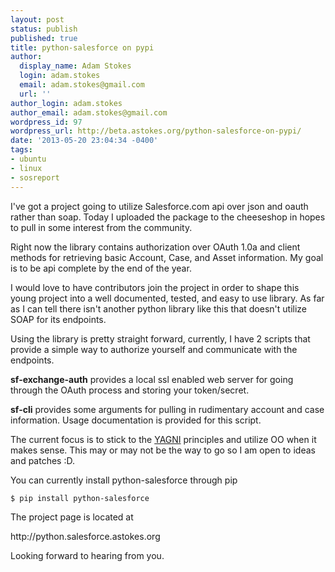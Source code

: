 ```yaml
---
layout: post
status: publish
published: true
title: python-salesforce on pypi
author:
  display_name: Adam Stokes
  login: adam.stokes
  email: adam.stokes@gmail.com
  url: ''
author_login: adam.stokes
author_email: adam.stokes@gmail.com
wordpress_id: 97
wordpress_url: http://beta.astokes.org/python-salesforce-on-pypi/
date: '2013-05-20 23:04:34 -0400'
tags:
- ubuntu
- linux
- sosreport
---
```

<p>I've got a project going to utilize Salesforce.com api over json and oauth rather than soap. Today I uploaded the package to the cheeseshop in hopes to pull in some interest from the community.</p>
<p>Right now the library contains authorization over OAuth 1.0a and client methods for retrieving basic Account, Case, and Asset information. My goal is to be api complete by the end of the year.</p>
<p>I would love to have contributors join the project in order to shape this young project into a well documented, tested, and easy to use library. As far as I can tell there isn't another python library like this that doesn't utilize SOAP for its endpoints.</p>
<p>Using the library is pretty straight forward, currently, I have 2 scripts that provide a simple way to authorize yourself and communicate with the endpoints.</p>
<p><strong>sf-exchange-auth</strong> provides a local ssl enabled web server for going through the OAuth process and storing your token/secret.</p>
<p><strong>sf-cli</strong> provides some arguments for pulling in rudimentary account and case information. Usage documentation is provided for this script.</p>
<p>The current focus is to stick to the <a href="http://en.wikipedia.org/wiki/You_Ain%27t_Gonna_Need_It">YAGNI</a> principles and utilize OO when it makes sense. This may or may not be the way to go so I am open to ideas and patches :D.</p>
<p>You can currently install python-salesforce through pip</p>
<pre><code>$ pip install python-salesforce
</code></pre>
<p>The project page is located at</p>
<p>http://python.salesforce.astokes.org</p>
<p>Looking forward to hearing from you.</p>
